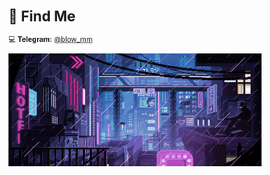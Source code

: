 # 🧐 Find Me

💻 **Telegram:** [@blow_mm](https://t.me/blow_mm)

[![](80s.gif)](https://www.youtube.com/watch?v=_S7WEVLbQ-Y)
